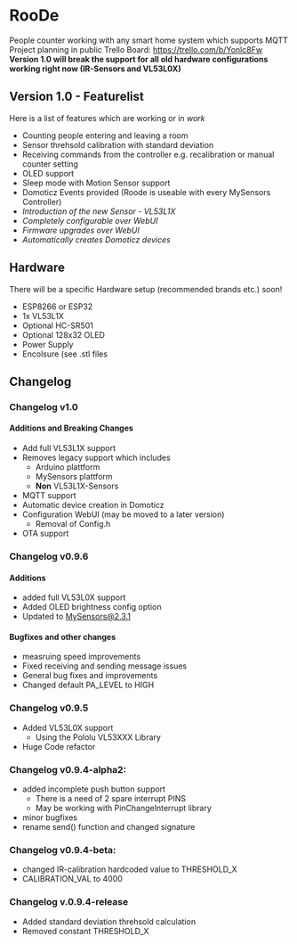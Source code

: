 # RooDe
People counter working with any smart home system which supports MQTT
Project planning in public Trello Board: https://trello.com/b/Yonlc8Fw
**Version 1.0 will break the support for all old hardware configurations working right now (IR-Sensors and VL53L0X)**
## Version 1.0 - Featurelist
Here is a list of features which are working or in _work_
* Counting people entering and leaving a room
* Sensor threhsold calibration with standard deviation
* Receiving commands from the controller e.g. recalibration or manual counter setting
* OLED support
* Sleep mode with Motion Sensor support
* Domoticz Events provided (Roode is useable with every MySensors Controller)
* _Introduction of the new Sensor - VL53L1X_
* _Completely configurable over WebUI_
* _Firmware upgrades over WebUI_
* _Automatically creates Domoticz devices_

## Hardware
There will be a specific Hardware setup (recommended brands etc.) soon!
* ESP8266 or ESP32
* 1x VL53L1X
* Optional HC-SR501
* Optional 128x32 OLED
* Power Supply
* Encolsure (see .stl files

## Changelog
### Changelog v1.0
#### Additions and Breaking Changes
* Add full VL53L1X support
* Removes legacy support which includes
   * Arduino plattform
   * MySensors plattform
   * **Non** VL53L1X-Sensors
* MQTT support
* Automatic device creation in Domoticz
* Configuration WebUI (may be moved to a later version)
   * Removal of Config.h
* OTA support
   
### Changelog v0.9.6
#### Additions
* added full VL53L0X support
* Added OLED brightness config option
* Updated to MySensors@2.3.1
#### Bugfixes and other changes
* measruing speed improvements 
* Fixed receiving and sending message issues
* General bug fixes and improvements
* Changed default PA_LEVEL to HIGH

### Changelog v0.9.5
* Added VL53L0X support
    * Using the Pololu VL53XXX Library
* Huge Code refactor

### Changelog v0.9.4-alpha2:
* added incomplete push button support
    * There is a need of 2 spare interrupt PINS
    * May be working with PinChangeInterrupt library
* minor bugfixes
* rename send() function and changed signature
### Changelog v0.9.4-beta:
* changed IR-calibration hardcoded value to THRESHOLD_X 
* CALIBRATION_VAL to 4000
### Changelog v.0.9.4-release
* Added standard deviation threhsold calculation
* Removed constant THRESHOLD_X
